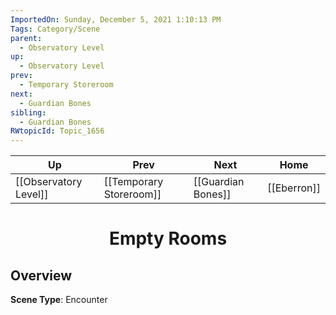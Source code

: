 ```yaml
---
ImportedOn: Sunday, December 5, 2021 1:10:13 PM
Tags: Category/Scene
parent:
  - Observatory Level
up:
  - Observatory Level
prev:
  - Temporary Storeroom
next:
  - Guardian Bones
sibling:
  - Guardian Bones
RWtopicId: Topic_1656
---
```


| Up | Prev | Next | Home |
|----|------|------|------|
| [[Observatory Level]] | [[Temporary Storeroom]] | [[Guardian Bones]] | [[Eberron]] |

# <center>Empty Rooms</center>

## Overview

**Scene Type**: Encounter
